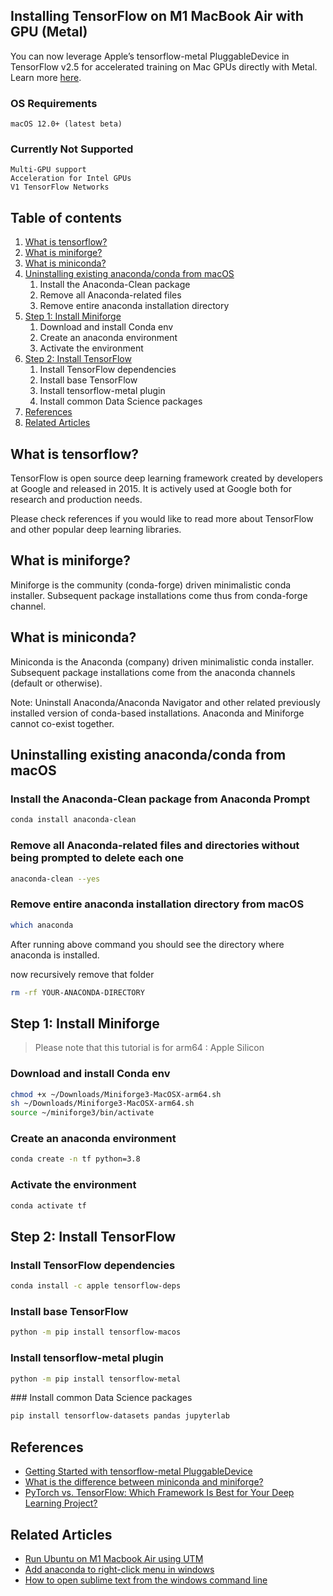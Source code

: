 ## Installing TensorFlow on M1 MacBook Air with GPU (Metal)


You can now leverage Apple’s tensorflow-metal PluggableDevice in TensorFlow v2.5 for accelerated training on Mac GPUs directly with Metal. Learn more [here](https://developer.apple.com/metal/tensorflow-plugin/).

### OS Requirements

    macOS 12.0+ (latest beta)

### Currently Not Supported

    Multi-GPU support
    Acceleration for Intel GPUs
    V1 TensorFlow Networks

## Table of contents

1. [What is tensorflow?](#What-is-tensorflow)
2. [What is miniforge?](#what-is-miniforge)
3. [What is miniconda?](#what-is-miniconda)
4. [Uninstalling existing anaconda/conda from macOS](#uninstalling)
   1. Install the Anaconda-Clean package
   2. Remove all Anaconda-related files
   3. Remove entire anaconda installation directory
5. [Step 1: Install Miniforge](#install-miniforge)
   1. Download and install Conda env
   2. Create an anaconda environment
   3. Activate the environment
6. [Step 2: Install TensorFlow](#install-tensorflow)
   1. Install TensorFlow dependencies
   2. Install base TensorFlow
   3. Install tensorflow-metal plugin
   4. Install common Data Science packages
7. [References](#references)
8. [Related Articles](#related)

<a name="What-is-tensorflow"></a>
## What is tensorflow?

TensorFlow is open source deep learning framework created by developers at Google and released in 2015. It is actively used at Google both for research and production needs.

Please check references if you would like to read more about TensorFlow and other popular deep learning libraries.

<a name="what-is-miniforge"></a>
## What is miniforge?

Miniforge is the community (conda-forge) driven
minimalistic conda installer. Subsequent package installations come thus from
conda-forge channel.

<a name="what-is-miniconda"></a>
## What is miniconda?

Miniconda is the Anaconda (company) driven minimalistic
conda installer. Subsequent package installations come from the anaconda
channels (default or otherwise).

Note: Uninstall Anaconda/Anaconda Navigator and other related previously installed version of conda-based installations. Anaconda and Miniforge cannot co-exist together.

<a name="uninstalling"></a>
## Uninstalling existing anaconda/conda from macOS

### Install the Anaconda-Clean package from Anaconda Prompt

```bash
conda install anaconda-clean
```

### Remove all Anaconda-related files and directories without being prompted to delete each one

```bash
anaconda-clean --yes
```

### Remove entire anaconda installation directory from macOS

```bash
which anaconda
```

After running above command you should see the directory where anaconda is installed.

now recursively remove that folder

```bash
rm -rf YOUR-ANACONDA-DIRECTORY
```

<a name="install-miniforge"></a>
## Step 1: Install Miniforge

> Please note that this tutorial is for arm64 : Apple Silicon

### Download and install Conda env

```bash
chmod +x ~/Downloads/Miniforge3-MacOSX-arm64.sh
sh ~/Downloads/Miniforge3-MacOSX-arm64.sh
source ~/miniforge3/bin/activate
```

### Create an anaconda environment

```bash
conda create -n tf python=3.8
```

### Activate the environment

```bash
conda activate tf
```

<a name="install-tensorflow"></a>
## Step 2: Install TensorFlow

### Install TensorFlow dependencies

```bash
conda install -c apple tensorflow-deps
```

### Install base TensorFlow

```bash
python -m pip install tensorflow-macos
```

### Install tensorflow-metal plugin

```bash
python -m pip install tensorflow-metal
```

### Install common Data Science packages

```bash
pip install tensorflow-datasets pandas jupyterlab
```

<a name="references"></a>
## References

- [Getting Started with tensorflow-metal PluggableDevice](https://developer.apple.com/metal/tensorflow-plugin/)
- [What is the difference between miniconda and miniforge?](https://stackoverflow.com/questions/60532678/what-is-the-difference-between-miniconda-and-miniforge)
- [PyTorch vs. TensorFlow: Which Framework Is Best for Your Deep Learning Project?](https://builtin.com/data-science/pytorch-vs-tensorflow)

<a name="related"></a>
## Related Articles

- [Run Ubuntu on M1 Macbook Air using UTM](https://www.milindsoorya.com/blog/run-ubuntu-on-m1-macbook-air-using-utm)
- [Add anaconda to right-click menu in windows](https://www.milindsoorya.com/blog/add-anaconda-to-right-click-menu-in-windows)
- [How to open sublime text from the windows command line](https://www.milindsoorya.com/blog/how-to-open-sublime-text-from-the-windows-command-line)
